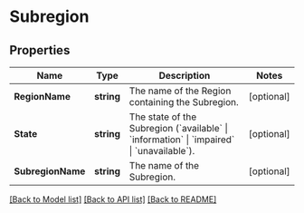 # Subregion

## Properties

Name | Type | Description | Notes
------------ | ------------- | ------------- | -------------
**RegionName** | **string** | The name of the Region containing the Subregion. | [optional] 
**State** | **string** | The state of the Subregion (&#x60;available&#x60; \\| &#x60;information&#x60; \\| &#x60;impaired&#x60; \\| &#x60;unavailable&#x60;). | [optional] 
**SubregionName** | **string** | The name of the Subregion. | [optional] 

[[Back to Model list]](../README.md#documentation-for-models) [[Back to API list]](../README.md#documentation-for-api-endpoints) [[Back to README]](../README.md)


